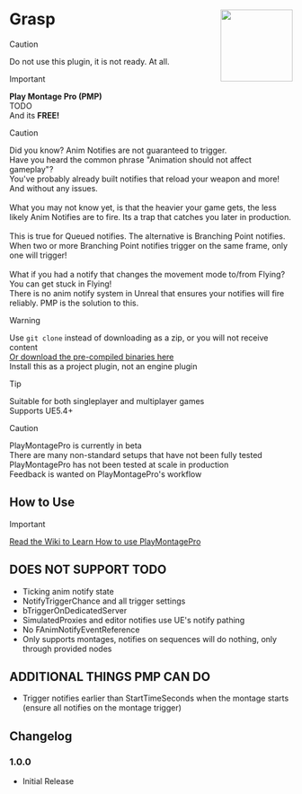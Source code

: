 # Grasp <img align="right" width=128, height=128 src="https://github.com/Vaei/PlayMontagePro/blob/main/Resources/Icon128.png">

> [!CAUTION]
> Do not use this plugin, it is not ready. At all.

> [!IMPORTANT]
> **Play Montage Pro (PMP)**
> <br>TODO
> <br>And its **FREE!**

> [!CAUTION]
> Did you know? Anim Notifies are not guaranteed to trigger.
> <br>Have you heard the common phrase "Animation should not affect gameplay"?
> <br>You've probably already built notifies that reload your weapon and more! And without any issues.
> <br><br>What you may not know yet, is that the heavier your game gets, the less likely Anim Notifies are to fire. Its a trap that catches you later in production.
> <br><br>This is true for Queued notifies. The alternative is Branching Point notifies.
> <br>When two or more Branching Point notifies trigger on the same frame, only one will trigger!
> <br><br>What if you had a notify that changes the movement mode to/from Flying? You can get stuck in Flying!
> <br>There is no anim notify system in Unreal that ensures your notifies will fire reliably. PMP is the solution to this.

> [!WARNING]
> Use `git clone` instead of downloading as a zip, or you will not receive content
> <br>[Or download the pre-compiled binaries here](https://github.com/Vaei/PlayMontagePro/wiki/How-to-Use)
> <br>Install this as a project plugin, not an engine plugin

> [!TIP]
> Suitable for both singleplayer and multiplayer games
> <br>Supports UE5.4+

> [!CAUTION]
> PlayMontagePro is currently in beta
> <br>There are many non-standard setups that have not been fully tested
> <br>PlayMontagePro has not been tested at scale in production
> <br>Feedback is wanted on PlayMontagePro's workflow

## How to Use
> [!IMPORTANT]
> [Read the Wiki to Learn How to use PlayMontagePro](https://github.com/Vaei/PlayMontagePro/wiki/How-to-Use)

## DOES NOT SUPPORT TODO
* Ticking anim notify state
* NotifyTriggerChance and all trigger settings
* bTriggerOnDedicatedServer
* SimulatedProxies and editor notifies use UE's notify pathing
* No FAnimNotifyEventReference
* Only supports montages, notifies on sequences will do nothing, only through provided nodes

## ADDITIONAL THINGS PMP CAN DO
* Trigger notifies earlier than StartTimeSeconds when the montage starts (ensure all notifies on the montage trigger)

## Changelog

### 1.0.0
* Initial Release